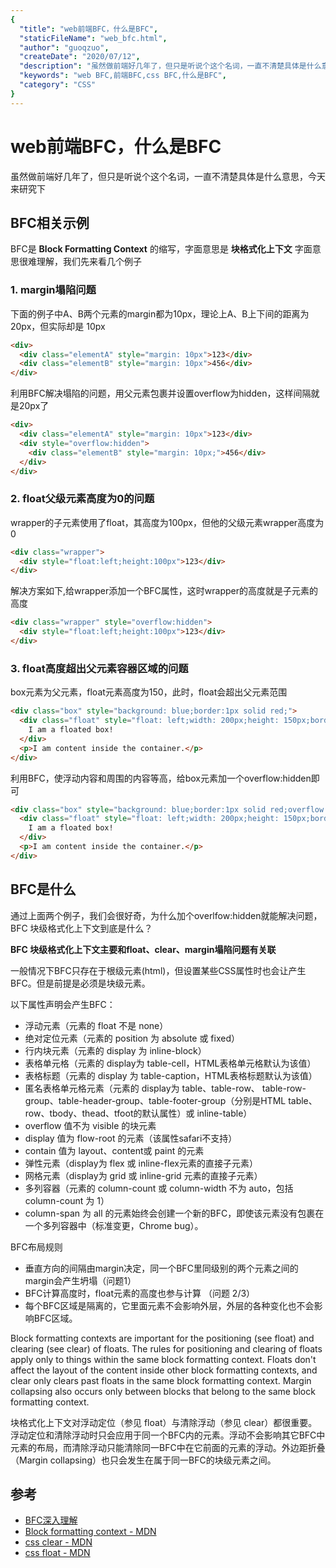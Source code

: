 ```yaml
---
{
  "title": "web前端BFC，什么是BFC",
  "staticFileName": "web_bfc.html",
  "author": "guoqzuo",
  "createDate": "2020/07/12",
  "description": "虽然做前端好几年了，但只是听说个这个名词，一直不清楚具体是什么意思，今天来研究下。BFC是 Block Formatting Context 的缩写，字面意思是 块格式化上下文。 字面意思很难理解，我们先来看几个例子",
  "keywords": "web BFC,前端BFC,css BFC,什么是BFC",
  "category": "CSS"
}
---
```


# web前端BFC，什么是BFC

虽然做前端好几年了，但只是听说个这个名词，一直不清楚具体是什么意思，今天来研究下

## BFC相关示例
BFC是 **Block Formatting Context** 的缩写，字面意思是 **块格式化上下文** 字面意思很难理解，我们先来看几个例子

### 1. margin塌陷问题

下面的例子中A、B两个元素的margin都为10px，理论上A、B上下间的距离为 20px，但实际却是 10px
```html
<div>
  <div class="elementA" style="margin: 10px">123</div>
  <div class="elementB" style="margin: 10px">456</div>
</div> 
```
利用BFC解决塌陷的问题，用父元素包裹并设置overflow为hidden，这样间隔就是20px了
```html
<div>
  <div class="elementA" style="margin: 10px">123</div>
  <div style="overflow:hidden">
    <div class="elementB" style="margin: 10px;">456</div>
  </div>
</div> 
```

### 2. float父级元素高度为0的问题

wrapper的子元素使用了float，其高度为100px，但他的父级元素wrapper高度为0
```html
<div class="wrapper">
  <div style="float:left;height:100px">123</div>
</div>
```
解决方案如下,给wrapper添加一个BFC属性，这时wrapper的高度就是子元素的高度
```html
<div class="wrapper" style="overflow:hidden">
  <div style="float:left;height:100px">123</div>
</div>
```

### 3. float高度超出父元素容器区域的问题

box元素为父元素，float元素高度为150，此时，float会超出父元素范围
```html
<div class="box" style="background: blue;border:1px solid red;">
  <div class="float" style="float: left;width: 200px;height: 150px;border: 1px solid #ccc;background: white;">
    I am a floated box!
  </div>
  <p>I am content inside the container.</p>
</div>
```
利用BFC，使浮动内容和周围的内容等高，给box元素加一个overflow:hidden即可
```html
<div class="box" style="background: blue;border:1px solid red;overflow:hidden">
  <div class="float" style="float: left;width: 200px;height: 150px;border: 1px solid #ccc;background: white;">
    I am a floated box!
  </div>
  <p>I am content inside the container.</p>
</div>
```

## BFC是什么
通过上面两个例子，我们会很好奇，为什么加个overlfow:hidden就能解决问题，BFC 块级格式化上下文到底是什么？

**BFC 块级格式化上下文主要和float、clear、margin塌陷问题有关联**

一般情况下BFC只存在于根级元素(html)，但设置某些CSS属性时也会让产生BFC。但是前提是必须是块级元素。

以下属性声明会产生BFC：
- 浮动元素（元素的 float 不是 none）
- 绝对定位元素（元素的 position 为 absolute 或 fixed）
- 行内块元素（元素的 display 为 inline-block）
- 表格单元格（元素的 display为 table-cell，HTML表格单元格默认为该值）
- 表格标题（元素的 display 为 table-caption，HTML表格标题默认为该值）
- 匿名表格单元格元素（元素的 display为 table、table-row、 table-row-group、table-header-group、table-footer-group（分别是HTML table、row、tbody、thead、tfoot的默认属性）或 inline-table）
- overflow 值不为 visible 的块元素
- display 值为 flow-root 的元素（该属性safari不支持）
- contain 值为 layout、content或 paint 的元素
- 弹性元素（display为 flex 或 inline-flex元素的直接子元素）
- 网格元素（display为 grid 或 inline-grid 元素的直接子元素）
- 多列容器（元素的 column-count 或 column-width 不为 auto，包括 column-count 为 1）
- column-span 为 all 的元素始终会创建一个新的BFC，即使该元素没有包裹在一个多列容器中（标准变更，Chrome bug）。

BFC布局规则
- 垂直方向的间隔由margin决定，同一个BFC里同级别的两个元素之间的margin会产生坍塌（问题1）
- BFC计算高度时，float元素的高度也参与计算 （问题 2/3）
- 每个BFC区域是隔离的，它里面元素不会影响外层，外层的各种变化也不会影响BFC区域。

Block formatting contexts are important for the positioning (see float) and clearing (see clear) of floats. The rules for positioning and clearing of floats apply only to things within the same block formatting context. Floats don't affect the layout of the content inside other block formatting contexts, and clear only clears past floats in the same block formatting context. Margin collapsing also occurs only between blocks that belong to the same block formatting context.

块格式化上下文对浮动定位（参见 float）与清除浮动（参见 clear）都很重要。浮动定位和清除浮动时只会应用于同一个BFC内的元素。浮动不会影响其它BFC中元素的布局，而清除浮动只能清除同一BFC中在它前面的元素的浮动。外边距折叠（Margin collapsing）也只会发生在属于同一BFC的块级元素之间。

## 参考
- [BFC深入理解](https://www.cnblogs.com/homehtml/articles/11960651.html)
- [Block formatting context - MDN](https://developer.mozilla.org/en-US/docs/Web/Guide/CSS/Block_formatting_context)
- [css clear - MDN](https://developer.mozilla.org/zh-CN/docs/Web/CSS/clear)
- [css float - MDN]()